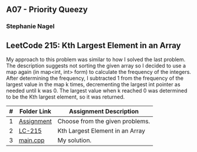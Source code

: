 ## A07 - Priority Queezy
### Stephanie Nagel

## LeetCode 215: Kth Largest Element in an Array

My approach to this problem was similar to how I solved the last problem. The description suggests not sorting the given array so I decided to use a map again (in map<int, int> form) to calculate the frequency of the integers. After determining the frequency, I subtracted 1 from the frequency of the largest value in the map k times, decrementing the largest int pointer as needed until k was 0. The largest value when k reached 0 was determined to be the Kth largest element, so it was returned.

|  #  | Folder Link | Assignment Description |
| :-: | ----------- | ---------------------- |
| 1  |  [Assignment](https://github.com/rugbyprof/4883-Programming_Techniques/tree/master/Assignments/A07)     |   Choose from the given problems.    |
| 2 | [LC-215](https://leetcode.com/problems/kth-largest-element-in-an-array/description/)  | Kth Largest Element in an Array  |
| 3 | [main.cpp](https://github.com/aelious/4883-Prog-Tech/blob/main/Assignments/A07/main.cpp)  | My solution.  | 
